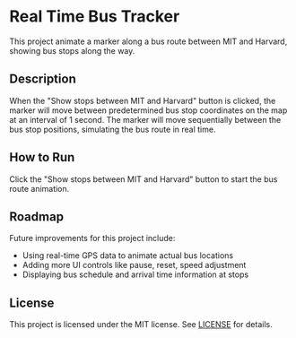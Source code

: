 # Real Time Bus Tracker

This project animate a marker along a bus route between MIT and Harvard, showing bus stops along the way. 

## Description 

When the "Show stops between MIT and Harvard" button is clicked, the marker will move between predetermined bus stop coordinates on the map at an interval of 1 second. The marker will move sequentially between the bus stop positions, simulating the bus route in real time.

## How to Run

Click the "Show stops between MIT and Harvard" button to start the bus route animation.

## Roadmap

Future improvements for this project include:

- Using real-time GPS data to animate actual bus locations
- Adding more UI controls like pause, reset, speed adjustment
- Displaying bus schedule and arrival time information at stops

## License

This project is licensed under the MIT license. See [LICENSE](LICENSE) for details.
